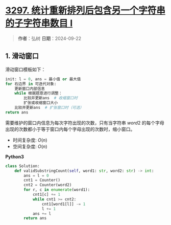 # [3297. 统计重新排列后包含另一个字符串的子字符串数目 I](https://leetcode.cn/problems/count-substrings-that-can-be-rearranged-to-contain-a-string-i/description/)

> **作者**：弘树
> **日期**：2024-09-22

## 1. 滑动窗口

滑动窗口模板如下：

```python
init: l = 0, ans = 最小值 or 最大值
for 右边界 in 可迭代对象:
	更新窗口内部信息
	while 根据题意进行调整：
		比较并更新ans  # 收缩窗口时
		扩张或收缩窗口大小
	比较并更新ans  # 扩张窗口时（可选）
return ans
```

需要维护的窗口内信息为每次字符出现的次数，只有当字符串 $word2$ 的每个字母出现的次数都小于等于窗口内每个字母出现的次数时，缩小窗口。

- 时间复杂度: $O(n)$
- 空间复杂度: $O(n)$

**Python3**

```python
class Solution:
    def validSubstringCount(self, word1: str, word2: str) -> int:
        ans = l = 0
        cnt1 = Counter()
        cnt2 = Counter(word2)
        for r, c in enumerate(word1):
            cnt1[c] += 1
            while cnt1 >= cnt2:
                cnt1[word1[l]] -= 1
                l += 1
            ans += l
        return ans
```